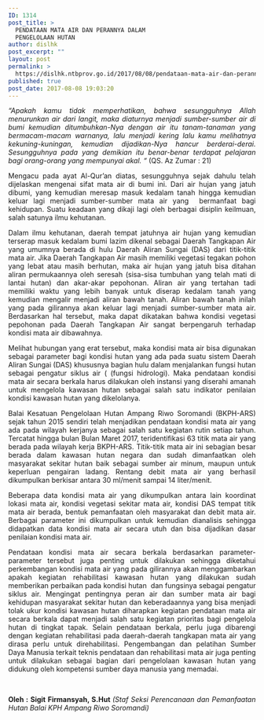 ```yaml
---
ID: 1314
post_title: >
  PENDATAAN MATA AIR DAN PERANNYA DALAM
  PENGELOLAAN HUTAN
author: dislhk
post_excerpt: ""
layout: post
permalink: >
  https://dislhk.ntbprov.go.id/2017/08/08/pendataan-mata-air-dan-perannya-dalam-pengelolaan-hutan/
published: true
post_date: 2017-08-08 19:03:20
---
```

<p style="text-align: justify;"><em>“Apakah kamu tidak memperhatikan, bahwa sesungguhnya Allah menurunkan air dari langit, maka diaturnya menjadi sumber-sumber air di bumi kemudian ditumbuhkan-Nya dengan air itu tanam-tanaman yang bermacam-macam warnanya, lalu menjadi kering lalu kamu melihatnya kekuning-kuningan, kemudian dijadikan-Nya hancur berderai-derai. Sesungguhnya pada yang demikian itu benar-benar terdapat pelajaran bagi orang-orang yang mempunyai akal. “</em> (QS. Az Zumar : 21)</p>
<p style="text-align: justify;">Mengacu pada ayat Al-Qur’an diatas, sesungguhnya sejak dahulu telah dijelaskan mengenai sifat mata air di bumi ini. Dari air hujan yang jatuh dibumi, yang kemudian meresap masuk kedalam tanah hingga kemudian keluar lagi menjadi sumber-sumber mata air yang &nbsp;bermanfaat bagi kehidupan. Suatu keadaan yang dikaji lagi oleh berbagai disiplin keilmuan, salah satunya ilmu kehutanan.</p>
<p style="text-align: justify;">Dalam ilmu kehutanan, daerah tempat jatuhnya air hujan yang kemudian terserap masuk kedalam bumi lazim dikenal sebagai Daerah Tangkapan Air yang umumnya berada di hulu Daerah Aliran Sungai (DAS) dari titik-titik mata air. Jika Daerah Tangkapan Air masih memiliki vegetasi tegakan pohon yang lebat atau masih berhutan, maka air hujan yang jatuh bisa ditahan aliran permukaannya oleh seresah (sisa-sisa tumbuhan yang telah mati di lantai hutan) dan akar-akar pepohonan. Aliran air yang tertahan tadi memiliki waktu yang lebih banyak untuk diserap kedalam tanah yang kemudian mengalir menjadi aliran bawah tanah. Aliran bawah tanah inilah yang pada gilirannya akan keluar lagi menjadi sumber-sumber mata air. Berdasarkan hal tersebut, maka dapat dikatakan bahwa kondisi vegetasi pepohonan pada Daerah Tangkapan Air sangat berpengaruh terhadap kondisi mata air dibawahnya.</p>
<p style="text-align: justify;">Melihat hubungan yang erat tersebut, maka kondisi mata air bisa digunakan sebagai parameter bagi kondisi hutan yang ada pada suatu sistem Daerah Aliran Sungai (DAS) khususnya bagian hulu dalam menjalankan fungsi hutan sebagai pengatur siklus air ( (fungsi hidrologi). Maka pendataan kondisi mata air secara berkala harus dilakukan oleh instansi yang diserahi amanah untuk mengelola kawasan hutan sebagai salah satu indikator penilaian kondisi kawasan hutan yang dikelolanya.</p>
<p style="text-align: justify;">Balai Kesatuan Pengelolaan Hutan Ampang Riwo Soromandi (BKPH-ARS) sejak tahun 2015 sendiri telah menjadikan pendataan kondisi mata air yang ada pada wilayah kerjanya sebagai salah satu kegiatan rutin setiap tahun. Tercatat hingga bulan Bulan Maret 2017, teridentifikasi 63 titik mata air yang berada pada wilayah kerja BKPH-ARS. Titik-titik mata air ini sebagian besar berada dalam kawasan hutan negara dan sudah dimanfaatkan oleh masyarakat sekitar hutan baik sebagai sumber air minum, maupun untuk keperluan pengairan ladang. Rentang debit mata air yang berhasil dikumpulkan berkisar antara 30 ml/menit sampai 14 liter/menit.</p>
<p style="text-align: justify;">Beberapa data kondisi mata air yang dikumpulkan antara lain koordinat lokasi mata air, kondisi vegetasi sekitar mata air, kondisi DAS tempat titik mata air berada, bentuk pemanfaatan oleh masyarakat dan debit mata air. Berbagai parameter ini dikumpulkan untuk kemudian dianalisis sehingga didapatkan data kondisi mata air secara utuh dan bisa dijadikan dasar penilaian kondisi mata air.</p>
<p style="text-align: justify;">Pendataan kondisi mata air secara berkala berdasarkan parameter-parameter tersebut juga penting untuk dilakukan sehingga diketahui perkembangan kondisi mata air yang pada gilirannya akan menggambarkan apakah kegiatan rehabilitasi kawasan hutan yang dilakukan sudah memberikan perbaikan pada kondisi hutan &nbsp;dan fungsinya sebagai pengatur siklus air. Mengingat pentingnya peran air dan sumber mata air bagi kehidupan masyarakat sekitar hutan dan keberadaannya yang bisa menjadi tolak ukur kondisi kawasan hutan diharapkan kegiatan pendataan mata air secara berkala dapat menjadi salah satu kegiatan prioritas bagi pengelola hutan di tingkat tapak. Selain pendataan berkala, perlu juga dibarengi dengan kegiatan rehabilitasi pada daerah-daerah tangkapan mata air yang dirasa perlu untuk direhabilitasi. Pengembangan dan pelatihan Sumber Daya Manusia terkait teknis pendataan dan rehabilitasi mata air juga penting untuk dilakukan sebagai bagian dari pengelolaan kawasan hutan yang didukung oleh kompetensi sumber daya manusia yang memadai.</p>
&nbsp;
<p style="text-align: justify;"><strong>Oleh : Sigit Firmansyah, S.Hut </strong><em>(S</em><em>taf Seksi Perencanaan dan Pemanfaatan Hutan Balai KPH Ampang Riwo Soromandi)</em></p>